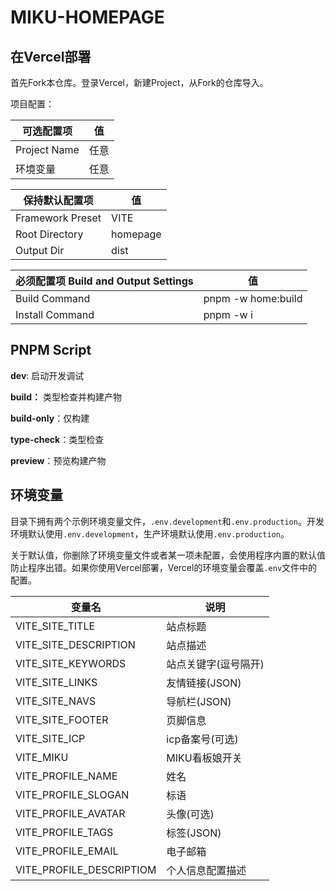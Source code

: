 # MIKU-HOMEPAGE

## 在Vercel部署

首先Fork本仓库。登录Vercel，新建Project，从Fork的仓库导入。

项目配置：

| 可选配置项   | 值   |
| ------------ | ---- |
| Project Name | 任意 |
| 环境变量     | 任意 |

| 保持默认配置项   | 值       |
| ---------------- | -------- |
| Framework Preset | VITE     |
| Root Directory   | homepage |
| Output Dir       | dist     |

| 必须配置项 Build and Output Settings | 值                 |
| ------------------------------------ | ------------------ |
| Build Command                        | pnpm -w home:build |
| Install Command                      | pnpm -w i          |

## PNPM Script

**dev**: 启动开发调试

**build：** 类型检查并构建产物

**build-only**：仅构建

**type-check**：类型检查

**preview**：预览构建产物

## 环境变量

目录下拥有两个示例环境变量文件，`.env.development`和`.env.production`。开发环境默认使用`.env.development`，生产环境默认使用`.env.production`。

关于默认值，你删除了环境变量文件或者某一项未配置，会使用程序内置的默认值防止程序出错。如果你使用Vercel部署，Vercel的环境变量会覆盖`.env`文件中的配置。

| 变量名                   | 说明                 |
| ------------------------ | -------------------- |
| VITE_SITE_TITLE          | 站点标题             |
| VITE_SITE_DESCRIPTION    | 站点描述             |
| VITE_SITE_KEYWORDS       | 站点关键字(逗号隔开) |
| VITE_SITE_LINKS          | 友情链接(JSON)       |
| VITE_SITE_NAVS           | 导航栏(JSON)         |
| VITE_SITE_FOOTER         | 页脚信息             |
| VITE_SITE_ICP            | icp备案号(可选)      |
| VITE_MIKU                | MIKU看板娘开关       |
| VITE_PROFILE_NAME        | 姓名                 |
| VITE_PROFILE_SLOGAN      | 标语                 |
| VITE_PROFILE_AVATAR      | 头像(可选)           |
| VITE_PROFILE_TAGS        | 标签(JSON)           |
| VITE_PROFILE_EMAIL       | 电子邮箱             |
| VITE_PROFILE_DESCRIPTIOM | 个人信息配置描述     |

